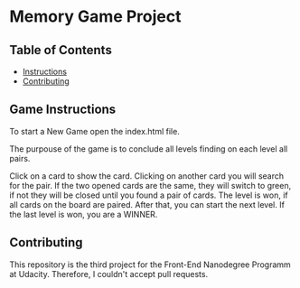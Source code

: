 # Memory Game Project

## Table of Contents

* [Instructions](#instructions)
* [Contributing](#contributing)

## Game Instructions

To start a New Game open the index.html file.

The purpouse of the game is to conclude all levels finding on each level all pairs.

Click on a card to show the card. Clicking on another card you will search for the pair. If the two opened cards are the same, they will switch to green, if not they will be closed until you found a pair of cards. The level is won, if all cards on the board are paired. After that, you can start the next level. If the last level is won, you are a WINNER.

## Contributing

This repository is the third project for the Front-End Nanodegree Programm at Udacity. Therefore, I couldn't accept pull requests.


